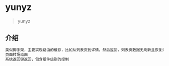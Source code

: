 # yunyz

> yunyz

## 介绍

``` bash
类似脚手架，主要实现路由的缓存，比如从列表页到详情，然后返回，列表页数据无刷新且恢复滚动条位置
页面转场动画
系统返回键返回，包含组件级别的控制
